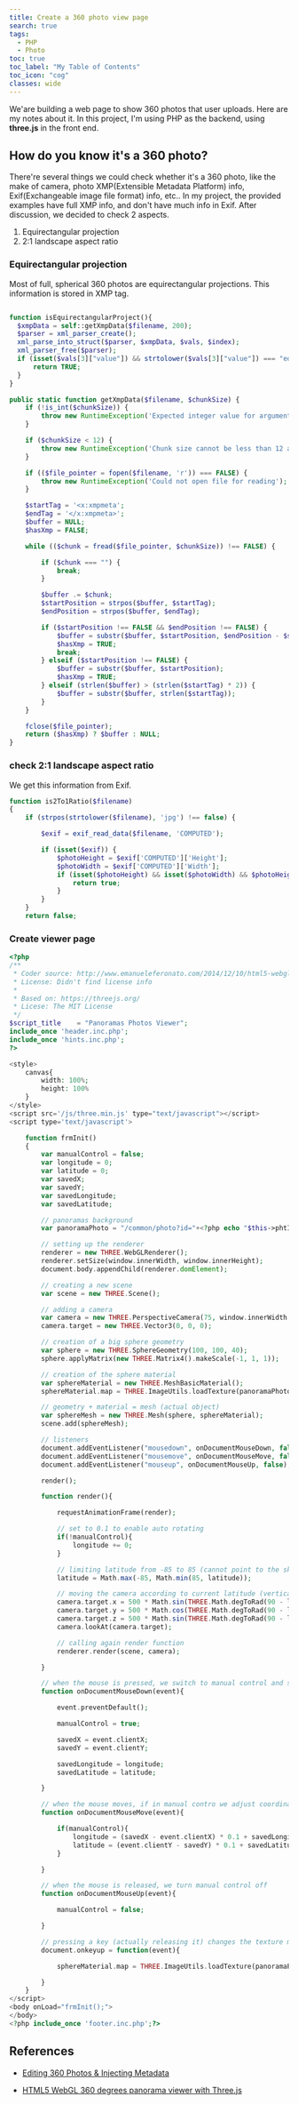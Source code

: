 ```yaml
---
title: Create a 360 photo view page
search: true
tags: 
  - PHP
  - Photo
toc: true
toc_label: "My Table of Contents"
toc_icon: "cog"
classes: wide
---
```

We'are building a web page to show 360 photos that user uploads. Here are my notes about it. In this project, I'm using PHP as the backend, using **three.js** in the front end.

## How do you know it's a 360 photo?

There're several things we could check whether it's a 360 photo, like the make of camera, photo XMP(Extensible Metadata Platform)  info, Exif(Exchangeable image file format) info, etc.. In my project, the provided examples have full XMP info, and don't have much info in Exif.  After discussion, we decided to check 2 aspects.
1. Equirectangular projection
2.  2:1 landscape aspect ratio

### Equirectangular projection
Most of full, spherical 360 photos are equirectangular projections. This information is stored in XMP tag.

```php

function isEquirectangularProject(){
  $xmpData = self::getXmpData($filename, 200);
  $parser = xml_parser_create();
  xml_parse_into_struct($parser, $xmpData, $vals, $index);
  xml_parser_free($parser);
  if (isset($vals[3]["value"]) && strtolower($vals[3]["value"]) === "equirectangular") {
      return TRUE;
  }
}

public static function getXmpData($filename, $chunkSize) {
    if (!is_int($chunkSize)) {
        throw new RuntimeException('Expected integer value for argument #2 (chunkSize)');
    }

    if ($chunkSize < 12) {
        throw new RuntimeException('Chunk size cannot be less than 12 argument #2 (chunkSize)');
    }

    if (($file_pointer = fopen($filename, 'r')) === FALSE) {
        throw new RuntimeException('Could not open file for reading');
    }

    $startTag = '<x:xmpmeta';
    $endTag = '</x:xmpmeta>';
    $buffer = NULL;
    $hasXmp = FALSE;

    while (($chunk = fread($file_pointer, $chunkSize)) !== FALSE) {

        if ($chunk === "") {
            break;
        }

        $buffer .= $chunk;
        $startPosition = strpos($buffer, $startTag);
        $endPosition = strpos($buffer, $endTag);

        if ($startPosition !== FALSE && $endPosition !== FALSE) {
            $buffer = substr($buffer, $startPosition, $endPosition - $startPosition + 12);
            $hasXmp = TRUE;
            break;
        } elseif ($startPosition !== FALSE) {
            $buffer = substr($buffer, $startPosition);
            $hasXmp = TRUE;
        } elseif (strlen($buffer) > (strlen($startTag) * 2)) {
            $buffer = substr($buffer, strlen($startTag));
        }
    }

    fclose($file_pointer);
    return ($hasXmp) ? $buffer : NULL;
}

```

### check 2:1 landscape aspect ratio

We get this information from Exif.

```php
function is2To1Ratio($filename)
{
    if (strpos(strtolower($filename), 'jpg') !== false) {

        $exif = exif_read_data($filename, 'COMPUTED');

        if (isset($exif)) {
            $photoHeight = $exif['COMPUTED']['Height'];
            $photoWidth = $exif['COMPUTED']['Width'];
            if (isset($photoHeight) && isset($photoWidth) && $photoHeight != 0 && $photoWidth / $photoHeight === 2) {
                return true;
            }
        }
    }
    return false;
```

### Create viewer page

```php
<?php
/**
 * Coder source: http://www.emanueleferonato.com/2014/12/10/html5-webgl-360-degrees-panorama-viewer-with-three-js/
 * License: Didn't find license info
 *
 * Based on: https://threejs.org/
 * Licese: The MIT License
 */
$script_title    = "Panoramas Photos Viewer";
include_once 'header.inc.php';
include_once 'hints.inc.php';
?>

<style>
    canvas{
        width: 100%;
        height: 100%
    }
</style>
<script src='/js/three.min.js' type="text/javascript"></script>
<script type='text/javascript'>

    function frmInit()
    {
        var manualControl = false;
        var longitude = 0;
        var latitude = 0;
        var savedX;
        var savedY;
        var savedLongitude;
        var savedLatitude;

        // panoramas background
        var panoramaPhoto = "/common/photo?id="+<?php echo "$this->phtId";?>;

        // setting up the renderer
        renderer = new THREE.WebGLRenderer();
        renderer.setSize(window.innerWidth, window.innerHeight);
        document.body.appendChild(renderer.domElement);

        // creating a new scene
        var scene = new THREE.Scene();

        // adding a camera
        var camera = new THREE.PerspectiveCamera(75, window.innerWidth / window.innerHeight, 1, 1000);
        camera.target = new THREE.Vector3(0, 0, 0);

        // creation of a big sphere geometry
        var sphere = new THREE.SphereGeometry(100, 100, 40);
        sphere.applyMatrix(new THREE.Matrix4().makeScale(-1, 1, 1));

        // creation of the sphere material
        var sphereMaterial = new THREE.MeshBasicMaterial();
        sphereMaterial.map = THREE.ImageUtils.loadTexture(panoramaPhoto)

        // geometry + material = mesh (actual object)
        var sphereMesh = new THREE.Mesh(sphere, sphereMaterial);
        scene.add(sphereMesh);

        // listeners
        document.addEventListener("mousedown", onDocumentMouseDown, false);
        document.addEventListener("mousemove", onDocumentMouseMove, false);
        document.addEventListener("mouseup", onDocumentMouseUp, false);

        render();

        function render(){

            requestAnimationFrame(render);

            // set to 0.1 to enable auto rotating
            if(!manualControl){
                longitude += 0;
            }

            // limiting latitude from -85 to 85 (cannot point to the sky or under your feet)
            latitude = Math.max(-85, Math.min(85, latitude));

            // moving the camera according to current latitude (vertical movement) and longitude (horizontal movement)
            camera.target.x = 500 * Math.sin(THREE.Math.degToRad(90 - latitude)) * Math.cos(THREE.Math.degToRad(longitude));
            camera.target.y = 500 * Math.cos(THREE.Math.degToRad(90 - latitude));
            camera.target.z = 500 * Math.sin(THREE.Math.degToRad(90 - latitude)) * Math.sin(THREE.Math.degToRad(longitude));
            camera.lookAt(camera.target);

            // calling again render function
            renderer.render(scene, camera);

        }

        // when the mouse is pressed, we switch to manual control and save current coordinates
        function onDocumentMouseDown(event){

            event.preventDefault();

            manualControl = true;

            savedX = event.clientX;
            savedY = event.clientY;

            savedLongitude = longitude;
            savedLatitude = latitude;

        }

        // when the mouse moves, if in manual contro we adjust coordinates
        function onDocumentMouseMove(event){

            if(manualControl){
                longitude = (savedX - event.clientX) * 0.1 + savedLongitude;
                latitude = (event.clientY - savedY) * 0.1 + savedLatitude;
            }

        }

        // when the mouse is released, we turn manual control off
        function onDocumentMouseUp(event){

            manualControl = false;

        }

        // pressing a key (actually releasing it) changes the texture map
        document.onkeyup = function(event){

            sphereMaterial.map = THREE.ImageUtils.loadTexture(panoramaPhoto);

        }
    }
</script>
<body onLoad="frmInit();">
</body>
<?php include_once 'footer.inc.php';?>

```

## References

- [Editing 360 Photos & Injecting Metadata](https://www.facebook.com/notes/eric-cheng/editing-360-photos-injecting-metadata/10156930564975277)

- [HTML5 WebGL 360 degrees panorama viewer with Three.js](http://www.emanueleferonato.com/2014/12/10/html5-webgl-360-degrees-panorama-viewer-with-three-js/)

